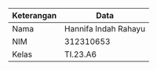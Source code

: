 |Keterangan |Data|
|-------- |-----|
|Nama |Hannifa Indah Rahayu|
|NIM |312310653|
|Kelas |TI.23.A6|
